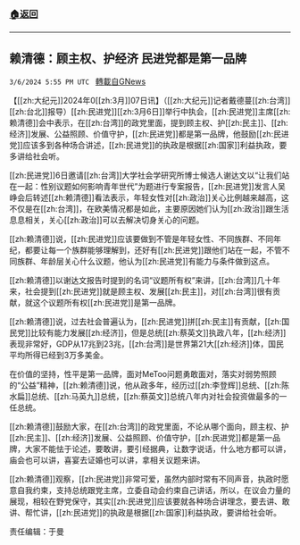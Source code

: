 ###  [:house:返回](README.md)
---


## 赖清德：顾主权、护经济 民进党都是第一品牌
`3/6/2024 5:55 PM UTC ` [轉載自GNews](https://gnews.org/articles/2371457)

【[[zh:大纪元]]2024年0[[zh:3月]]07日讯】（[[zh:大纪元]]记者戴德蔓[[zh:台湾]][[zh:台北]]报导）[[zh:民进党]][[zh:3月6日]]举行中执会，[[zh:民进党]]主席[[zh:赖清德]]会中表示，在[[zh:台湾]]的政党里面，提到顾主权、护[[zh:民主]]、[[zh:经济]]发展、公益照顾、价值守护，[[zh:民进党]]都是第一品牌，他鼓励[[zh:民进党]]应该多到各种场合讲述，[[zh:民进党]]的执政是根据[[zh:国家]]利益执政，要多讲给社会听。

[[zh:民进党]]6日邀请[[zh:台湾]]大学社会学研究所博士候选人谢达文以“让我们站在一起：性别议题如何影响青年世代”为题进行专案报告，[[zh:民进党]]发言人吴峥会后转述[[zh:赖清德]]看法表示，年轻女性对[[zh:政治]]关心比例越来越高，这不仅是在[[zh:台湾]]，在欧美情况都是如此，主要原因她们认为[[zh:政治]]跟生活息息相关，关心[[zh:政治]]可以去解决切身关心的问题。

[[zh:赖清德]]说，[[zh:民进党]]应该要做到不管是年轻女性、不同族群、不同年纪，都要让每一个族群能够理解到，还好有[[zh:民进党]]跟他们站在一起，不管不同族群、年龄层关心什么议题，他认为[[zh:民进党]]有能力与条件做到这点。

[[zh:赖清德]]以谢达文报告时提到的名词“议题所有权”来讲，[[zh:台湾]]几十年来，社会提到[[zh:民进党]]就是顾主权、发展[[zh:民主]]，对[[zh:台湾]]很有贡献，就这个议题所有权[[zh:民进党]]是第一品牌。

[[zh:赖清德]]说，过去社会普遍认为，[[zh:民进党]]拼[[zh:民主]]有贡献，[[zh:国民党]]比较有能力发展[[zh:经济]]，但是总统[[zh:蔡英文]]执政八年，[[zh:经济]]表现非常好，GDP从17兆到23兆，[[zh:台湾]]是世界第21大[[zh:经济]]体，国民平均所得已经到3万多美金。

在价值的坚持，性平是第一品牌，面对MeToo问题勇敢面对，落实对弱势照顾的“公益”精神，[[zh:赖清德]]说，他从政多年，经历过[[zh:李登辉]]总统、[[zh:陈水扁]]总统、[[zh:马英九]]总统，[[zh:蔡英文]]总统八年内对社会投资做最多的一任总统。

[[zh:赖清德]]鼓励大家，在[[zh:台湾]]的政党里面，不论从哪个面向，顾主权、护[[zh:民主]]、[[zh:经济]]发展、公益照顾、价值守护，[[zh:民进党]]都是第一品牌，大家不能怯于论述，要敢讲，要引经据典，让数字说话，什么地方都可以讲，庙会也可以讲，喜宴去证婚也可以讲，拿相关议题来讲。

[[zh:赖清德]]观察，[[zh:民进党]]非常可爱，虽然内部时常有不同声音，执政时愿意自我约束，支持总统跟党主席，立委自动会约束自己讲话，所以，在议会力量的展现，相较在野党保守，其实[[zh:民进党]]应该要就各种场合讲理念，要去讲、敢讲、帮忙讲，[[zh:民进党]]的执政是根据[[zh:国家]]利益执政，要讲给社会听。

责任编辑：于曼
